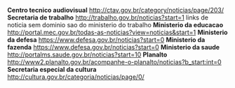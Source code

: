 **Centro tecnico audiovisual**
http://ctav.gov.br/category/noticias/page/203/
**Secretaria de trabalho**
http://trabalho.gov.br/noticias?start=1
links de noticia sem dominio sao do ministerio do trabalho
**Ministerio da educacao**
http://portal.mec.gov.br/todas-as-noticias?view=noticias&start=1
**Ministerio da defesa**
https://www.defesa.gov.br/noticias?start=0
**Ministerio da fazenda**
https://www.defesa.gov.br/noticias?start=0
**Ministerio da saude**
http://portalms.saude.gov.br/noticias?start=10
**Planalto**
http://www2.planalto.gov.br/acompanhe-o-planalto/noticias?b_start:int=0
**Secretaria especial da cultura**
http://cultura.gov.br/categoria/noticias/page/0/
